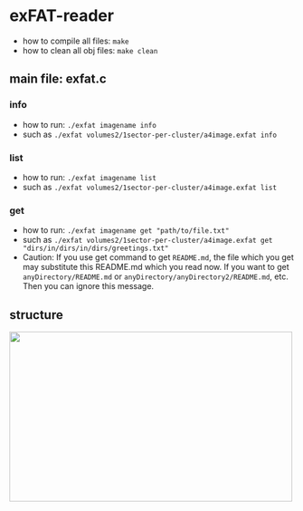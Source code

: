 
# exFAT-reader
- how to compile all files: `make`
- how to clean all obj files: `make clean`
## main file: exfat.c
### info
- how to run: `./exfat imagename info`
- such as `./exfat volumes2/1sector-per-cluster/a4image.exfat info`
### list
- how to run: `./exfat imagename list`
- such as `./exfat volumes2/1sector-per-cluster/a4image.exfat list`
### get
- how to run: `./exfat imagename get "path/to/file.txt"`
- such as `./exfat volumes2/1sector-per-cluster/a4image.exfat get "dirs/in/dirs/in/dirs/greetings.txt"`
- Caution: If you use get command to get `README.md`, the file which you get may substitute this README.md which you read now. If you want to get `anyDirectory/README.md` or `anyDirectory/anyDirectory2/README.md`, etc. Then you can ignore this message.
## structure
<img src="https://github.com/Makiato1999/exFAT-reader/main/hint.png"  width="500" height="300">
